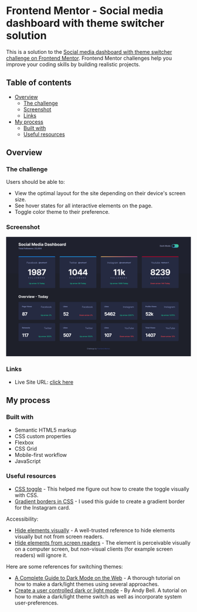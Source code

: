 # Frontend Mentor - Social media dashboard with theme switcher solution

This is a solution to the [Social media dashboard with theme switcher challenge on Frontend Mentor](https://www.frontendmentor.io/challenges/social-media-dashboard-with-theme-switcher-6oY8ozp_H). Frontend Mentor challenges help you improve your coding skills by building realistic projects.

## Table of contents

- [Overview](#overview)
  - [The challenge](#the-challenge)
  - [Screenshot](#screenshot)
  - [Links](#links)
- [My process](#my-process)
  - [Built with](#built-with)
  - [Useful resources](#useful-resources)

## Overview

### The challenge

Users should be able to:

- View the optimal layout for the site depending on their device's screen size.
- See hover states for all interactive elements on the page.
- Toggle color theme to their preference.

### Screenshot

![Screenshot](./screenshot.png)

### Links

- Live Site URL: [click here](https://iulso.github.io/fem-social-media-dashboard-theme-toggle/)

## My process

### Built with

- Semantic HTML5 markup
- CSS custom properties
- Flexbox
- CSS Grid
- Mobile-first workflow
- JavaScript

### Useful resources

- [CSS toggle](https://codepen.io/SaraSoueidan/pen/jpBbrq) - This helped me figure out how to create the toggle visually with CSS.
- [Gradient borders in CSS](https://css-tricks.com/gradient-borders-in-css/) - I used this guide to create a gradient border for the Instagram card.

Accessibility:

- [Hide elements visually](https://www.accessibility-developer-guide.com/examples/hiding-elements/visually/) - A well-trusted reference to hide elements visually but not from screen readers.
- [Hide elements from screen readers](https://www.accessibility-developer-guide.com/examples/hiding-elements/from-screen-readers/) - The element is perceivable visually on a computer screen, but non-visual clients (for example screen readers) will ignore it.

Here are some references for switching themes:

- [A Complete Guide to Dark Mode on the Web](https://css-tricks.com/a-complete-guide-to-dark-mode-on-the-web/) - A thorough tutorial on how to make a dark/light themes using several approaches.
- [Create a user controlled dark or light mode](https://piccalil.li/tutorial/create-a-user-controlled-dark-or-light-mode/) - By Andy Bell. A tutorial on how to make a dark/light theme switch as well as incorporate system user-preferences.
